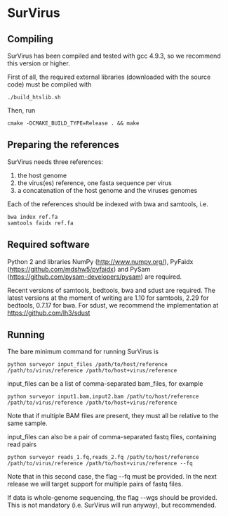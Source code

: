 # SurVirus

## Compiling

SurVirus has been compiled and tested with gcc 4.9.3, so we recommend this version or higher.

First of all, the required external libraries (downloaded with the source code) must be compiled with
```
./build_htslib.sh
```

Then, run
```
cmake -DCMAKE_BUILD_TYPE=Release . && make
```

## Preparing the references

SurVirus needs three references:
1) the host genome
2) the virus(es) reference, one fasta sequence per virus
3) a concatenation of the host genome and the viruses genomes

Each of the references should be indexed with bwa and samtools, i.e.
```
bwa index ref.fa
samtools faidx ref.fa
```

## Required software

Python 2 and libraries NumPy (http://www.numpy.org/), PyFaidx (https://github.com/mdshw5/pyfaidx) and PySam (https://github.com/pysam-developers/pysam) are required. 

Recent versions of samtools, bedtools, bwa and sdust are required. The latest versions at the moment of writing are 1.10 for samtools, 2.29 for bedtools, 0.7.17 for bwa.
For sdust, we recommend the implementation at https://github.com/lh3/sdust

## Running

The bare minimum command for running SurVirus is 
```
python surveyor input_files /path/to/host/reference /path/to/virus/reference /path/to/host+virus/reference 
```

input_files can be a list of comma-separated bam_files, for example
```
python surveyor	input1.bam,input2.bam /path/to/host/reference /path/to/virus/reference /path/to/host+virus/reference
```
Note that if multiple BAM files are present, they must all be relative to the same sample.

input_files can also be a pair of comma-separated fastq files, containing read pairs
```
python surveyor reads_1.fq,reads_2.fq /path/to/host/reference /path/to/virus/reference /path/to/host+virus/reference --fq
```
Note that in this second case, the flag --fq must be provided.
In the next release we will target support for multiple pairs of fastq files.

If data is whole-genome sequencing, the flag --wgs should be provided. This is not mandatory (i.e. SurVirus will run anyway), but recommended.
